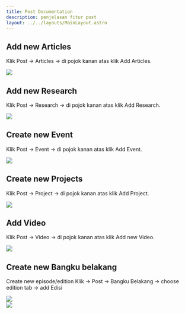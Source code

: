 ```yaml
---
title: Post Documentation
description: penjelasan fitur post
layout: ../../layouts/MainLayout.astro
---
```


## Add new Articles

Klik Post -> Articles -> di pojok kanan atas klik Add Articles.

<div class="component-preview">
    <img src="https://i.im.ge/2023/03/05/7wJYKF.image.png">
</div>

## Add new Research

Klik Post -> Research -> di pojok kanan atas klik Add Research.

<div class="component-preview">
    <img src="https://i.im.ge/2023/03/05/7wJZ7h.image.png">
</div>

## Create new Event

Klik Post -> Event -> di pojok kanan atas klik Add Event.

<div class="component-preview">
    <img src="https://i.im.ge/2023/03/05/7wJKCM.image.png">
</div>

## Create new Projects

Klik Post -> Project -> di pojok kanan atas klik Add Project.

<div class="component-preview">
    <img src="https://i.im.ge/2023/03/05/7wJvlq.image.png">
</div>

## Add Video

Klik Post -> Video -> di pojok kanan atas klik Add new Video.

<div class="component-preview">
    <img src="https://i.im.ge/2023/03/05/7wJJip.image.png">
</div>

## Create new Bangku belakang

Create new episode/edition Klik -> Post -> Bangku Belakang -> choose edition tab -> add Edisi

<div class="component-preview">
    <img src="https://i.im.ge/2023/03/05/7wJjZc.image.png">
</div>

<div class="component-preview">
    <img src="https://i.im.ge/2023/03/06/7PI3s9.image.png">
</div>

